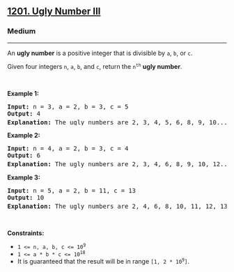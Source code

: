 <h2><a href="https://leetcode.com/problems/ugly-number-iii/">1201. Ugly Number III</a></h2><h3>Medium</h3><hr><div><p>An <strong>ugly number</strong> is a positive integer that is divisible by <code>a</code>, <code>b</code>, or <code>c</code>.</p>

<p>Given four integers <code>n</code>, <code>a</code>, <code>b</code>, and <code>c</code>, return the <code>n<sup style="">th</sup></code> <strong>ugly number</strong>.</p>

<p>&nbsp;</p>
<p><strong>Example 1:</strong></p>

<pre><strong>Input:</strong> n = 3, a = 2, b = 3, c = 5
<strong>Output:</strong> 4
<strong>Explanation:</strong> The ugly numbers are 2, 3, 4, 5, 6, 8, 9, 10... The 3<sup style="">rd</sup> is 4.
</pre>

<p><strong>Example 2:</strong></p>

<pre><strong>Input:</strong> n = 4, a = 2, b = 3, c = 4
<strong>Output:</strong> 6
<strong>Explanation:</strong> The ugly numbers are 2, 3, 4, 6, 8, 9, 10, 12... The 4<sup style="">th</sup> is 6.
</pre>

<p><strong>Example 3:</strong></p>

<pre><strong>Input:</strong> n = 5, a = 2, b = 11, c = 13
<strong>Output:</strong> 10
<strong>Explanation:</strong> The ugly numbers are 2, 4, 6, 8, 10, 11, 12, 13... The 5<sup style="">th</sup> is 10.
</pre>

<p>&nbsp;</p>
<p><strong>Constraints:</strong></p>

<ul>
	<li><code>1 &lt;= n, a, b, c &lt;= 10<sup style="">9</sup></code></li>
	<li><code>1 &lt;= a * b * c &lt;= 10<sup style="">18</sup></code></li>
	<li>It is guaranteed that the result will be in range <code>[1, 2 * 10<sup style="">9</sup>]</code>.</li>
</ul>
</div>